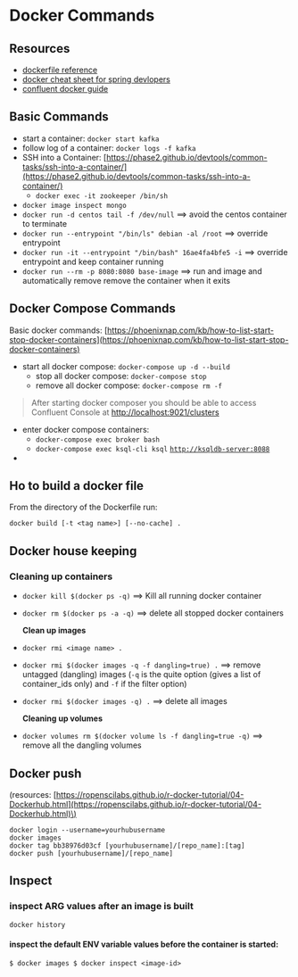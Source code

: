 # Docker Commands

## Resources

* [dockerfile reference](https://docs.docker.com/engine/reference/builder/)
* [docker cheat sheet for spring devlopers](https://springframework.guru/docker-cheat-sheet-for-spring-devlopers/)
* [confluent docker guide](https://docs.confluent.io/current/quickstart/ce-docker-quickstart.html?utm_medium=sem&utm_source=google&utm_campaign=ch.sem_br.brand_tp.prs_tgt.confluent-brand_mt.xct_rgn.emea_lng.eng_dv.all&utm_term=confluent%20kafka%20docker&creative=&device=c&placement=&gclid=Cj0KCQiA6IHwBRCJARIsALNjViU8o7OaXVmXYB6GFkGA6CVCEHFYsFikf-eGwUiW7yyg79zq3OUyxDkaArsuEALw_wcB#download-start-cp-docker)

## Basic Commands

* start a container: `docker start kafka`
* follow log of a container: `docker logs -f kafka`
* SSH into a Container: [https://phase2.github.io/devtools/common-tasks/ssh-into-a-container/](https://phase2.github.io/devtools/common-tasks/ssh-into-a-container/)
  * `docker exec -it zookeeper /bin/sh`
* `docker image inspect mongo`
* `docker run -d centos tail -f /dev/null` ==&gt; avoid the centos container to terminate
* `docker run --entrypoint "/bin/ls" debian -al /root` ==&gt; override entrypoint 
* `docker run -it --entrypoint "/bin/bash" 16ae4fa4bfe5 -i` ==&gt; override entrypoint and keep container running
* `docker run --rm -p 8080:8080 base-image` ==&gt; run and image and automatically remove remove the container when it exits

## Docker Compose Commands

Basic docker commands: [https://phoenixnap.com/kb/how-to-list-start-stop-docker-containers](https://phoenixnap.com/kb/how-to-list-start-stop-docker-containers)

* start all docker compose: `docker-compose up -d --build`
  * stop all docker compose: `docker-compose stop`
  * remove all docker compose: `docker-compose rm -f`

> After starting docker composer you should be able to access Confluent Console at [http://localhost:9021/clusters](http://localhost:9021/clusters)

* enter docker compose containers: 
  * `docker-compose exec broker bash`
  * `docker-compose exec ksql-cli ksql` [`http://ksqldb-server:8088`](http://ksqldb-server:8088^)
* 
## Ho to build a docker file

From the directory of the Dockerfile run:

`docker build [-t <tag name>] [--no-cache] .`

## Docker house keeping

### Cleaning up containers

* `docker kill $(docker ps -q)` ==&gt; Kill all running docker container
* `docker rm $(docker ps -a -q)` ==&gt; delete all stopped docker containers

  **Clean up images**

* `docker rmi <image name> .`
* `docker rmi $(docker images -q -f dangling=true) .` ==&gt; remove untagged \(dangling\) images \(`-q` is the quite option \(gives a list of container\_ids only\) and `-f` if the filter option\) 
* `docker rmi $(docker images -q) .` ==&gt; delete all images

  **Cleaning up volumes**

* `docker volumes rm $(docker volume ls -f dangling=true -q)` ==&gt; remove all the dangling volumes

## Docker push

\(resources: [https://ropenscilabs.github.io/r-docker-tutorial/04-Dockerhub.html](https://ropenscilabs.github.io/r-docker-tutorial/04-Dockerhub.html)\)

```text
docker login --username=yourhubusername
docker images
docker tag bb38976d03cf [yourhubusername]/[repo_name]:[tag]
docker push [yourhubusername]/[repo_name]
```

## Inspect

### inspect ARG values after an image is built

`docker history`

#### inspect the default ENV variable values before the container is started:

`$ docker images $ docker inspect <image-id>`

